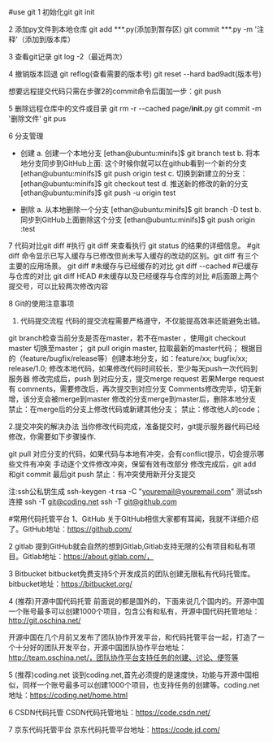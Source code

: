 #use git
1 初始化git
git init

2 添加py文件到本地仓库
git add ***.py(添加到暂存区)
git commit ***.py -m '注释'（添加到版本库）

3 查看git记录
git log -2（最近两次）

4 撤销版本回退
git reflog(查看需要的版本号)
git reset --hard bad9adt(版本号)

想要远程提交代码只需在步骤2的commit命令后面加一步：git push

5 删除远程仓库中的文件或目录
git rm -r --cached page/__init__.py
git commit -m '删除文件'
git pus

6 分支管理
- 创建
  a. 创建一个本地分支
    [ethan@ubuntu:minifs]$ git branch test
  b. 将本地分支同步到GitHub上面: 这个时候你就可以在github看到一个新的分支
    [ethan@ubuntu:minifs]$ git push origin test
  c. 切换到新建立的分支： 
    [ethan@ubuntu:minifs]$ git checkout test
  d. 推送新的修改的新的分支
    [ethan@ubuntu:minifs]$ git push -u origin test 

- 删除
  a. 从本地删除一个分支
    [ethan@ubuntu:minifs]$ git branch -D test 
  b.  同步到GitHub上面删除这个分支
    [ethan@ubuntu:minifs]$ git push origin :test

7 代码对比git diff
#执行 git diff 来查看执行 git status 的结果的详细信息。
#git diff 命令显示已写入缓存与已修改但尚未写入缓存的改动的区别。git diff 有三个主要的应用场景。
git diff            #未缓存与已经缓存的对比
git diff --cached   #已缓存与仓库的对比
git diff HEAD       #未缓存以及已经缓存与仓库的对比
​
#后面跟上两个提交号，可以比较两次修改内容

8 Git的使用注意事项

1. 代码提交流程
代码的提交流程需要严格遵守，不仅能提高效率还能避免出错。

git branch检查当前分支是否在master，若不在master ，使用git checkout master 切换至master；
git pull origin master, 拉取最新的master代码；
根据目的（feature/bugfix/release等）创建本地分支，如：feature/xx; bugfix/xx; release/1.0;
修改本地代码，如果修改代码时间较长，至少每天push一次代码到服务器
修改完成后，push 到对应分支，提交merge request
若果Merge request有 comments，需要修改后，再次提交到对应分支
Comments修改完毕，切无新增，该分支会被merge到master
修改的分支merge到master后，删除本地分支 
禁止：在merge后的分支上修改代码或新建其他分支； 
禁止：修改他人的code； 

2.提交冲突的解决办法
当你修改代码完成，准备提交时，git提示服务器代码已经修改，你需要如下步骤操作.

git pull 对应分支的代码，如果代码与本地有冲突，会有conflict提示，切会提示哪些文件有冲突
手动逐个文件修改冲突，保留有效有改部分
修改完成后，git add 和git commit
最后git push 
禁止：有冲突使用新开分支提交

注:ssh公私钥生成
ssh-keygen -t rsa -C "youremail@youremail.com"
测试ssh连接
ssh -T git@coding.net
ssh -T git@github.com

#常用代码托管平台
1、GitHub
关于GItHub相信大家都有耳闻，我就不详细介绍了。GitHub地址：https://github.com/

2 gitlab
提到GitHub就会自然的想到Gitlab,Gitlab支持无限的公有项目和私有项目。Gitlab地址：https://about.gitlab.com/，

3 Bitbucket
bitbucket免费支持5个开发成员的团队创建无限私有代码托管库。bitbucket地址：https://bitbucket.org/

4 (推荐)开源中国代码托管
前面说的都是国外的，下面来说几个国内的。开源中国一个账号最多可以创建1000个项目，包含公有和私有，开源中国代码托管地址：http://git.oschina.net/

开源中国在几个月前又发布了团队协作开发平台，和代码托管平台一起，打造了一个十分好的团队开发平台，开源中国团队协作平台地址：http://team.oschina.net/，团队协作平台支持任务的创建、讨论、便签等

5 (推荐)coding.net
谈到coding.net,首先必须提的是速度快，功能与开源中国相似，同样一个账号最多可以创建1000个项目，也支持任务的创建等。coding.net地址：https://coding.net/home.html

6 CSDN代码托管
CSDN代码托管地址：https://code.csdn.net/

7 京东代码托管平台
京东代码托管平台地址：https://code.jd.com/


